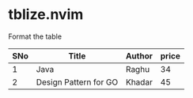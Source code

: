 # tblize.nvim
Format the table 

|SNo | Title | Author | price |
|---|---|---|---|
|1 | Java | Raghu | 34 |
|2 | Design Pattern for GO | Khadar | 45 |

